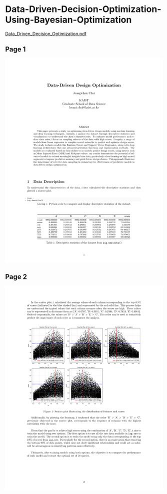 # Data-Driven-Decision-Optimization-Using-Bayesian-Optimization

[Data_Driven_Decision_Optimization.pdf](https://github.com/hwaaaaanii/Data-Driven-Decision-Optimization-Using-Bayesian-Optimization/files/15284006/Data_Driven_Decision_Optimization.pdf)

## Page 1
![Page 1](data/images/page_1.png)

## Page 2
![Page 2](data/images/page_2.png)
